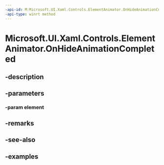 ```yaml
---
-api-id: M:Microsoft.UI.Xaml.Controls.ElementAnimator.OnHideAnimationCompleted(Windows.UI.Xaml.UIElement)
-api-type: winrt method
---
```


<!-- Method syntax.
protected void ElementAnimator.OnHideAnimationCompleted(UIElement element)
-->

# Microsoft.UI.Xaml.Controls.ElementAnimator.OnHideAnimationCompleted

## -description

## -parameters
### -param element

## -remarks

## -see-also

## -examples

